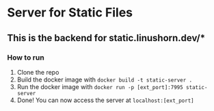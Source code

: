 # Server for Static Files


## This is the backend for static.linushorn.dev/*

### How to run
1. Clone the repo
2. Build the docker image with `docker build -t static-server .`
3. Run the docker image with `docker run -p [ext_port]:7995 static-server`
4. Done! You can now access the server at `localhost:[ext_port]`